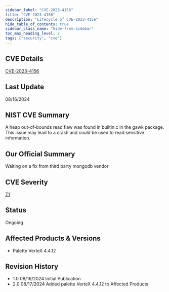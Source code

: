 ```yaml
---
sidebar_label: "CVE-2023-4156"
title: "CVE-2023-4156"
description: "Lifecycle of CVE-2023-4156"
hide_table_of_contents: true
sidebar_class_name: "hide-from-sidebar"
toc_max_heading_level: 2
tags: ["security", "cve"]
---
```


## CVE Details

[CVE-2023-4156](https://nvd.nist.gov/vuln/detail/CVE-2023-4156)

## Last Update

08/16/2024

## NIST CVE Summary

A heap out-of-bounds read flaw was found in builtin.c in the gawk package. This issue may lead to a crash and could be
used to read sensitive information.

## Our Official Summary

Waiting on a fix from third party mongodb vendor

## CVE Severity

[7.1](https://nvd.nist.gov/vuln/detail/CVE-2023-4156)

## Status

Ongoing

## Affected Products & Versions

- Palette VerteX 4.4.12

## Revision History

- 1.0 08/16/2024 Initial Publication
- 2.0 08/17/2024 Added palette VerteX 4.4.12 to Affected Products
